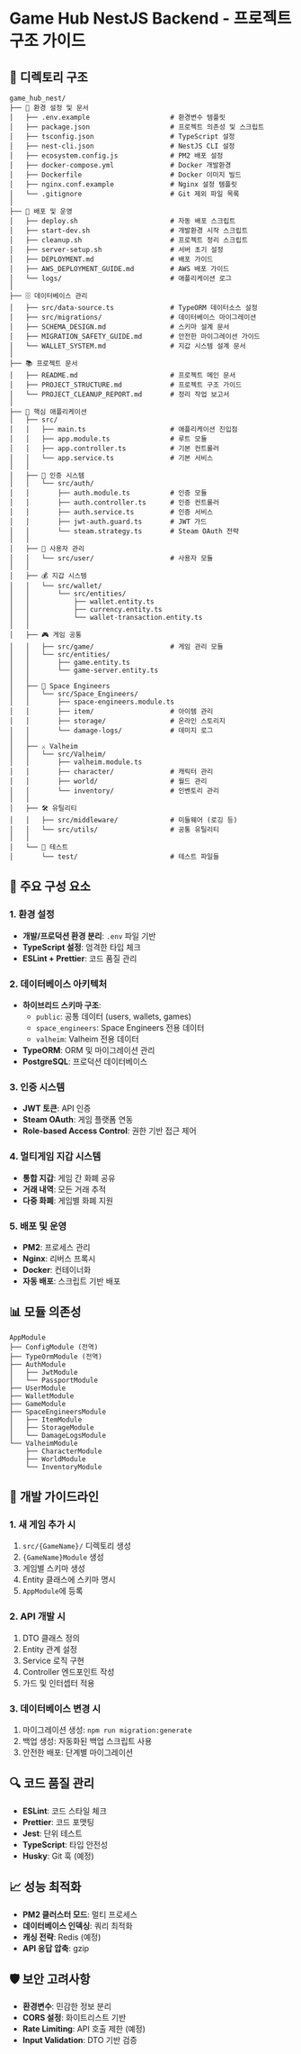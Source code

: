 # Game Hub NestJS Backend - 프로젝트 구조 가이드

## 📁 디렉토리 구조

```
game_hub_nest/
├── 📝 환경 설정 및 문서
│   ├── .env.example                    # 환경변수 템플릿
│   ├── package.json                    # 프로젝트 의존성 및 스크립트
│   ├── tsconfig.json                   # TypeScript 설정
│   ├── nest-cli.json                   # NestJS CLI 설정
│   ├── ecosystem.config.js             # PM2 배포 설정
│   ├── docker-compose.yml              # Docker 개발환경
│   ├── Dockerfile                      # Docker 이미지 빌드
│   ├── nginx.conf.example              # Nginx 설정 템플릿
│   └── .gitignore                      # Git 제외 파일 목록
│
├── 🚀 배포 및 운영
│   ├── deploy.sh                       # 자동 배포 스크립트
│   ├── start-dev.sh                    # 개발환경 시작 스크립트
│   ├── cleanup.sh                      # 프로젝트 정리 스크립트
│   ├── server-setup.sh                 # 서버 초기 설정
│   ├── DEPLOYMENT.md                   # 배포 가이드
│   ├── AWS_DEPLOYMENT_GUIDE.md         # AWS 배포 가이드
│   └── logs/                           # 애플리케이션 로그
│
├── 🗄️ 데이터베이스 관리
│   ├── src/data-source.ts              # TypeORM 데이터소스 설정
│   ├── src/migrations/                 # 데이터베이스 마이그레이션
│   ├── SCHEMA_DESIGN.md                # 스키마 설계 문서
│   ├── MIGRATION_SAFETY_GUIDE.md       # 안전한 마이그레이션 가이드
│   └── WALLET_SYSTEM.md                # 지갑 시스템 설계 문서
│
├── 📚 프로젝트 문서
│   ├── README.md                       # 프로젝트 메인 문서
│   ├── PROJECT_STRUCTURE.md            # 프로젝트 구조 가이드
│   └── PROJECT_CLEANUP_REPORT.md       # 정리 작업 보고서
│
├── 🎯 핵심 애플리케이션
│   ├── src/
│   │   ├── main.ts                     # 애플리케이션 진입점
│   │   ├── app.module.ts               # 루트 모듈
│   │   ├── app.controller.ts           # 기본 컨트롤러
│   │   └── app.service.ts              # 기본 서비스
│   │
│   ├── 🔐 인증 시스템
│   │   └── src/auth/
│   │       ├── auth.module.ts          # 인증 모듈
│   │       ├── auth.controller.ts      # 인증 컨트롤러
│   │       ├── auth.service.ts         # 인증 서비스
│   │       ├── jwt-auth.guard.ts       # JWT 가드
│   │       └── steam.strategy.ts       # Steam OAuth 전략
│   │
│   ├── 👤 사용자 관리
│   │   └── src/user/                   # 사용자 모듈
│   │
│   ├── 💰 지갑 시스템
│   │   └── src/wallet/
│   │       └── src/entities/
│   │           ├── wallet.entity.ts
│   │           ├── currency.entity.ts
│   │           └── wallet-transaction.entity.ts
│   │
│   ├── 🎮 게임 공통
│   │   ├── src/game/                   # 게임 관리 모듈
│   │   └── src/entities/
│   │       ├── game.entity.ts
│   │       └── game-server.entity.ts
│   │
│   ├── 🚀 Space Engineers
│   │   └── src/Space_Engineers/
│   │       ├── space-engineers.module.ts
│   │       ├── item/                   # 아이템 관리
│   │       ├── storage/                # 온라인 스토리지
│   │       └── damage-logs/            # 데미지 로그
│   │
│   ├── ⚔️ Valheim
│   │   └── src/Valheim/
│   │       ├── valheim.module.ts
│   │       ├── character/              # 캐릭터 관리
│   │       ├── world/                  # 월드 관리
│   │       └── inventory/              # 인벤토리 관리
│   │
│   ├── 🛠️ 유틸리티
│   │   ├── src/middleware/             # 미들웨어 (로깅 등)
│   │   └── src/utils/                  # 공통 유틸리티
│   │
│   └── 🧪 테스트
│       └── test/                       # 테스트 파일들
```

## 🔧 주요 구성 요소

### 1. 환경 설정
- **개발/프로덕션 환경 분리**: `.env` 파일 기반
- **TypeScript 설정**: 엄격한 타입 체크
- **ESLint + Prettier**: 코드 품질 관리

### 2. 데이터베이스 아키텍처
- **하이브리드 스키마 구조**:
  - `public`: 공통 데이터 (users, wallets, games)
  - `space_engineers`: Space Engineers 전용 데이터
  - `valheim`: Valheim 전용 데이터
- **TypeORM**: ORM 및 마이그레이션 관리
- **PostgreSQL**: 프로덕션 데이터베이스

### 3. 인증 시스템
- **JWT 토큰**: API 인증
- **Steam OAuth**: 게임 플랫폼 연동
- **Role-based Access Control**: 권한 기반 접근 제어

### 4. 멀티게임 지갑 시스템
- **통합 지갑**: 게임 간 화폐 공유
- **거래 내역**: 모든 거래 추적
- **다중 화폐**: 게임별 화폐 지원

### 5. 배포 및 운영
- **PM2**: 프로세스 관리
- **Nginx**: 리버스 프록시
- **Docker**: 컨테이너화
- **자동 배포**: 스크립트 기반 배포

## 📊 모듈 의존성

```
AppModule
├── ConfigModule (전역)
├── TypeOrmModule (전역)
├── AuthModule
│   ├── JwtModule
│   └── PassportModule
├── UserModule
├── WalletModule
├── GameModule
├── SpaceEngineersModule
│   ├── ItemModule
│   ├── StorageModule
│   └── DamageLogsModule
└── ValheimModule
    ├── CharacterModule
    ├── WorldModule
    └── InventoryModule
```

## 🎯 개발 가이드라인

### 1. 새 게임 추가 시
1. `src/{GameName}/` 디렉토리 생성
2. `{GameName}Module` 생성
3. 게임별 스키마 생성
4. Entity 클래스에 스키마 명시
5. `AppModule`에 등록

### 2. API 개발 시
1. DTO 클래스 정의
2. Entity 관계 설정
3. Service 로직 구현
4. Controller 엔드포인트 작성
5. 가드 및 인터셉터 적용

### 3. 데이터베이스 변경 시
1. 마이그레이션 생성: `npm run migration:generate`
2. 백업 생성: 자동화된 백업 스크립트 사용
3. 안전한 배포: 단계별 마이그레이션

## 🔍 코드 품질 관리

- **ESLint**: 코드 스타일 체크
- **Prettier**: 코드 포맷팅
- **Jest**: 단위 테스트
- **TypeScript**: 타입 안전성
- **Husky**: Git 훅 (예정)

## 📈 성능 최적화

- **PM2 클러스터 모드**: 멀티 프로세스
- **데이터베이스 인덱싱**: 쿼리 최적화
- **캐싱 전략**: Redis (예정)
- **API 응답 압축**: gzip

## 🛡️ 보안 고려사항

- **환경변수**: 민감한 정보 분리
- **CORS 설정**: 화이트리스트 기반
- **Rate Limiting**: API 호출 제한 (예정)
- **Input Validation**: DTO 기반 검증
